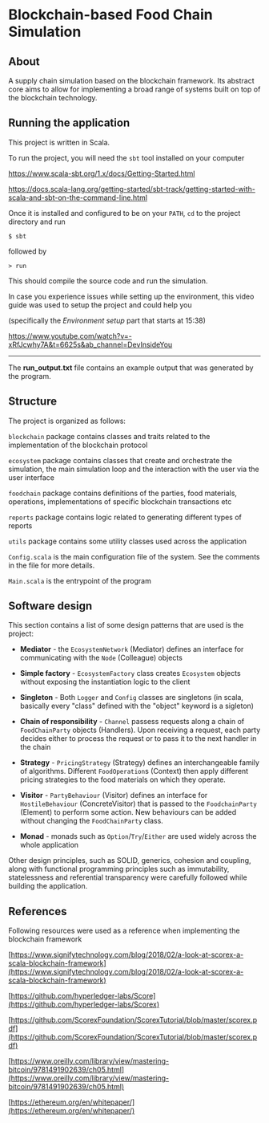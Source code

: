 # Blockchain-based Food Chain Simulation

## About

A supply chain simulation based on the blockchain framework. Its abstract core aims to allow for implementing a broad range of systems built on top of the blockchain technology.


## Running the application

This project is written in Scala.

To run the project, you will need the `sbt` tool installed on your computer 

https://www.scala-sbt.org/1.x/docs/Getting-Started.html

https://docs.scala-lang.org/getting-started/sbt-track/getting-started-with-scala-and-sbt-on-the-command-line.html


Once it is installed and configured to be on your `PATH`, `cd` to the project directory and run 

`$ sbt`

followed by

`> run`

This should compile the source code and run the simulation.

In case you experience issues while setting up the environment, this video guide was used to setup the project and could help you

(specifically the *Environment setup* part that starts at 15:38)

https://www.youtube.com/watch?v=-xRfJcwhy7A&t=6625s&ab_channel=DevInsideYou


---

The **run_output.txt** file contains an example output that was generated by the program. 

## Structure

The project is organized as follows:

`blockchain`  package contains classes and traits related to the implementation of the blockchain protocol

`ecosystem` package contains classes that create and orchestrate the simulation, the main simulation loop and the interaction with the user via the user interface

`foodchain` package contains definitions of the parties, food materials, operations, implementations of specific blockchain transactions etc

`reports` package contains logic related to generating different types of reports

`utils` package contains some utility classes used across the application

`Config.scala` is the main configuration file of the system. See the comments in the file for more details.

`Main.scala` is the entrypoint of the program


## Software design

This section contains a list of some design patterns that are used is the project:


- **Mediator** - the `EcosystemNetwork` (Mediator) defines an interface for communicating with the `Node` (Colleague) objects

- **Simple factory** - `EcosystemFactory` class creates `Ecosystem` objects without exposing the instantiation logic to the client

- **Singleton** - Both `Logger` and `Config` classes are singletons (in scala, basically every "class" defined with the "object" keyword is a sigleton)

- **Chain of responsibility** - `Channel` passess requests along a chain of `FoodChainParty` objects (Handlers). Upon receiving a request, each party decides either to process the request or to pass it to the next handler in the chain

- **Strategy** - `PricingStrategy` (Strategy) defines an interchangeable family of algorithms. Different `FoodOperation`s (Context) then apply different pricing strategies to the food materials on which they operate.

- **Visitor** - `PartyBehaviour` (Visitor) defines an interface for `HostileBehaviour` (ConcreteVisitor) that is passed to the `FoodchainParty` (Element) to perform some action. New behaviours can be added without changing the `FoodChainParty` class.

- **Monad** - monads such as `Option`/`Try`/`Either` are used widely across the whole application


Other design principles, such as SOLID, generics, cohesion and coupling, along with functional programming principles such as immutability, statelessness and referential transparency were carefully followed while building the application. 


## References

Following resources were used as a reference when implementing the blockchain framework

[https://www.signifytechnology.com/blog/2018/02/a-look-at-scorex-a-scala-blockchain-framework](https://www.signifytechnology.com/blog/2018/02/a-look-at-scorex-a-scala-blockchain-framework)

[https://github.com/hyperledger-labs/Score](https://github.com/hyperledger-labs/Scorex)

[https://github.com/ScorexFoundation/ScorexTutorial/blob/master/scorex.pdf](https://github.com/ScorexFoundation/ScorexTutorial/blob/master/scorex.pdf) 

[https://www.oreilly.com/library/view/mastering-bitcoin/9781491902639/ch05.html](https://www.oreilly.com/library/view/mastering-bitcoin/9781491902639/ch05.html)

[https://ethereum.org/en/whitepaper/](https://ethereum.org/en/whitepaper/)